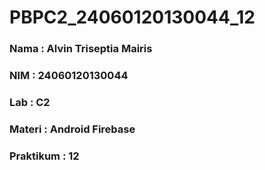 # PBPC2_24060120130044_12
### Nama	: Alvin Triseptia Mairis
### NIM	: 24060120130044
### Lab	: C2
### Materi	: Android Firebase
### Praktikum : 12
